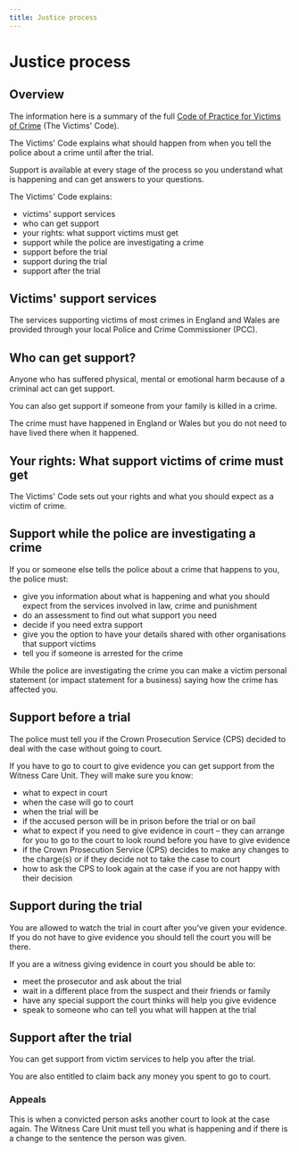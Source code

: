 ```yaml
---
title: Justice process
---
```

# Justice process

## Overview

The information here is a summary of the full [Code of Practice for Victims of Crime](https://www.gov.uk/government/publications/the-code-of-practice-for-victims-of-crime) (The Victims' Code).

The Victims' Code explains what should happen from when you tell the police about a crime until after the trial.

Support is available at every stage of the process so you understand what is happening and can get answers to your questions.

The Victims' Code explains:

- victims' support services
- who can get support
- your rights: what support victims must get
- support while the police are investigating a crime
- support before the trial
- support during the trial
- support after the trial

## Victims' support services

The services supporting victims of most crimes in England and Wales are provided through your local Police and Crime Commissioner (PCC).

## Who can get support?

Anyone who has suffered physical, mental or emotional harm because of a criminal act can get support.

You can also get support if someone from your family is killed in a crime.

The crime must have happened in England or Wales but you do not need to have lived there when it happened.

## Your rights: What support victims of crime must get

The Victims' Code sets out your rights and what you should expect as a victim of crime. 

## Support while the police are investigating a crime

If you or someone else tells the police about a crime that happens to you, the police must:

- give you information about what is happening and what you should expect from the services involved in law, crime and punishment
- do an assessment to find out what support you need
- decide if you need extra support
- give you the option to have your details shared with other organisations that support victims
- tell you if someone is arrested for the crime

While the police are investigating the crime you can make a victim personal statement (or impact statement for a business) saying how the crime has affected you.

## Support before a trial

The police must tell you if the Crown Prosecution Service (CPS) decided to deal with the case without going to court.

If you have to go to court to give evidence you can get support from the Witness Care Unit. They will make sure you know:

- what to expect in court
- when the case will go to court
- when the trial will be
- if the accused person will be in prison before the trial or on bail
- what to expect if you need to give evidence in court – they can arrange for you to go to the court to look round before you have to give evidence
- if the Crown Prosecution Service (CPS) decides to make any changes to the charge(s) or if they decide not to take the case to court
- how to ask the CPS to look again at the case if you are not happy with their decision

## Support during the trial

You are allowed to watch the trial in court after you've given your evidence. If you do not have to give evidence you should tell the court you will be there.

If you are a witness giving evidence in court you should be able to:
- meet the prosecutor and ask about the trial 
- wait in a different place from the suspect and their friends or family
- have any special support the court thinks will help you give evidence
- speak to someone who can tell you what will happen at the trial 

## Support after the trial

You can get support from victim services to help you after the trial.

You are also entitled to claim back any money you spent to go to court.

### Appeals
This is when a convicted person asks another court to look at the case again.
The Witness Care Unit must tell you what is happening and if there is a change to the sentence the person was given.
